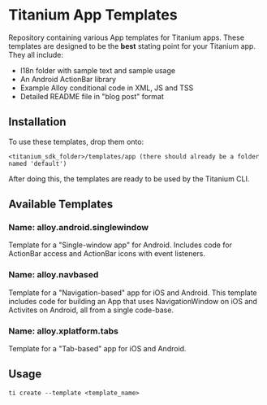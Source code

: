 # Titanium App Templates

Repository containing various App templates for Titanium apps.  These templates are designed to be the **best** stating point for your Titanium app.  They all include:

* l18n folder with sample text and sample usage
* An Android ActionBar library
* Example Alloy conditional code in XML, JS and TSS
* Detailed README file in "blog post" format

## Installation
To use these templates, drop them onto:

	<titanium_sdk_folder>/templates/app (there should already be a folder named 'default')

After doing this, the templates are ready to be used by the Titanium CLI.


## Available Templates

### Name: alloy.android.singlewindow

Template for a "Single-window app" for Android.  Includes code for ActionBar access and ActionBar icons with event listeners. 
 
### Name: alloy.navbased
Template for a "Navigation-based" app for iOS and Android.  This template includes code for building an App that uses NavigationWindow on iOS and Activites on Android, all from a single code-base.

### Name: alloy.xplatform.tabs
Template for a "Tab-based" app for iOS and Android.

## Usage

	ti create --template <template_name>